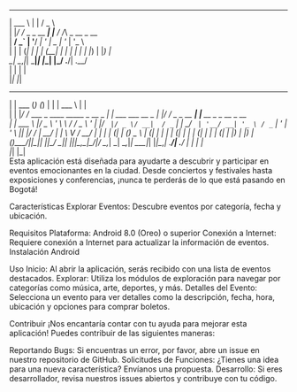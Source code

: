 ______              _      ___                                                                              
| ___ \            | |    / _ \                                                                             
| |_/ /_ _ _ __ ___| |__ / /_\ \_ __  _ __                                                                  
|  __/ _` | '__/ __| '_ \|  _  | '_ \| '_ \                                                                 
| | | (_| | | | (__| | | | | | | |_) | |_) |                                                                
\_|  \__,_|_|  \___|_| |_\_| |_/ .__/| .__/                                                                 
                               | |   | |                                                                    
                               |_|   |_|                                                                    
 _______ _                           _     _                    ______              _                       
| | ___ (_)                         (_)   | |                   | ___ \            | |                      
| | |_/ /_  ___ _ ____   _____ _ __  _  __| | ___  ___    __ _  | |_/ /_ _ _ __ ___| |__   __ _ _ __  _ __  
| | ___ \ |/ _ \ '_ \ \ / / _ \ '_ \| |/ _` |/ _ \/ __|  / _` | |  __/ _` | '__/ __| '_ \ / _` | '_ \| '_ \ 
|_| |_/ / |  __/ | | \ V /  __/ | | | | (_| | (_) \__ \ | (_| | | | | (_| | | | (__| | | | (_| | |_) | |_) |
(_)____/|_|\___|_| |_|\_/ \___|_| |_|_|\__,_|\___/|___/  \__,_| \_|  \__,_|_|  \___|_| |_|\__,_| .__/| .__/ 
                                                                                               | |   | |    
                                                                                               |_|   |_|    
Esta aplicación está diseñada para ayudarte a descubrir y participar en eventos emocionantes en la ciudad. Desde conciertos y festivales hasta exposiciones y conferencias, ¡nunca te perderás de lo que está pasando en Bogotá!

Características
Explorar Eventos: Descubre eventos por categoría, fecha y ubicación.

Requisitos
Plataforma: Android 8.0 (Oreo) o superior
Conexión a Internet: Requiere conexión a Internet para actualizar la información de eventos.
Instalación
Android

Uso
Inicio: Al abrir la aplicación, serás recibido con una lista de eventos destacados.
Explorar: Utiliza los módulos de exploración para navegar por categorías como música, arte, deportes, y más.
Detalles del Evento: Selecciona un evento para ver detalles como la descripción, fecha, hora, ubicación y opciones para comprar boletos.

Contribuir
¡Nos encantaría contar con tu ayuda para mejorar esta aplicación! Puedes contribuir de las siguientes maneras:

Reportando Bugs: Si encuentras un error, por favor, abre un issue en nuestro repositorio de GitHub.
Solicitudes de Funciones: ¿Tienes una idea para una nueva característica? Envíanos una propuesta.
Desarrollo: Si eres desarrollador, revisa nuestros issues abiertos y contribuye con tu código.                                                                                               
